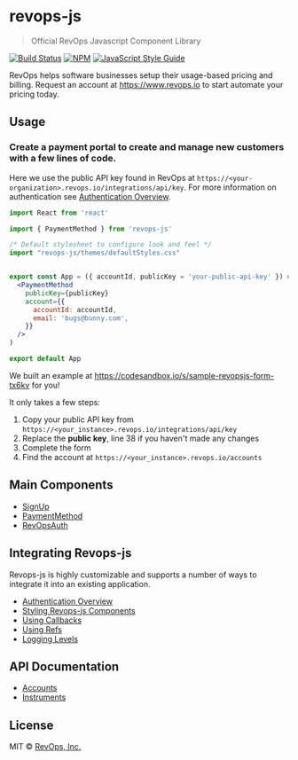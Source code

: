 # revops-js

> Official RevOps Javascript Component Library

[![Build Status](https://travis-ci.org/revops-io/revops.js.svg?branch=master)](https://travis-ci.org/revops-io/revops.js) [![NPM](https://img.shields.io/npm/v/revops-js.svg)](https://www.npmjs.com/package/revops-js) [![JavaScript Style Guide](https://img.shields.io/badge/code_style-standard-brightgreen.svg)](https://standardjs.com)

RevOps helps software businesses setup their usage-based pricing and billing. Request an account at https://www.revops.io to start automate your pricing today.

## Usage

### Create a payment portal to create and manage new customers with a few lines of code.
Here we use the public API key found in RevOps at `https://<your-organization>.revops.io/integrations/api/key`. 
For more information on authentication see [Authentication Overview](https://github.com/revops-io/revops.js/wiki/Authentication-Overview).

```jsx
import React from 'react'

import { PaymentMethod } from 'revops-js'

/* Default stylesheet to configure look and feel */
import "revops-js/themes/defaultStyles.css"


export const App = ({ accountId, publicKey = 'your-public-api-key' }) => (
  <PaymentMethod
    publicKey={publicKey}
    account={{
      accountId: accountId,
      email: 'bugs@bunny.com',
    }}
  />
)

export default App
```

We built an example at https://codesandbox.io/s/sample-revopsjs-form-tx6kv for you!

It only takes a few steps:

1. Copy your public API key from `https://<your_instance>.revops.io/integrations/api/key`
2. Replace the __public key__, line 38 if you haven't made any changes
3. Complete the form
4. Find the account at `https://<your_instance>.revops.io/accounts`

## Main Components
- [SignUp](https://github.com/revops-io/revops.js/wiki/SignUp)
- [PaymentMethod](https://github.com/revops-io/revops.js/wiki/Payment-Method)
- [RevOpsAuth](https://github.com/revops-io/revops.js/wiki/RevOpsAuth-Component)

## Integrating Revops-js
Revops-js is highly customizable and supports a number of ways to integrate it into an existing application.
- [Authentication Overview](https://github.com/revops-io/revops.js/wiki/Authentication-Overview)
- [Styling Revops-js Components](https://github.com/revops-io/revops.js/wiki/Styling-Revops-js-Components)
- [Using Callbacks](https://github.com/revops-io/revops.js/wiki/Using-Callback-to-Integrate-Revops-js)
- [Using Refs](https://github.com/revops-io/revops.js/wiki/Using-Refs-with-Revops-js)
- [Logging Levels](https://github.com/revops-io/revops.js/wiki/Logging-Levels)

## API Documentation
- [Accounts](https://www.revops.io/docs/rest-api/accounts)
- [Instruments](https://www.revops.io/docs/rest-api/instruments)

## License

MIT © [RevOps, Inc.](https://revops.io)

